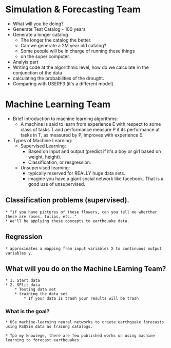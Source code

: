 # Simulation & Forecasting Team
* What will you be doing?
* Generate Test Catalog - 100 years
* Generate a longer catalog
	* The longer the catalog the better. 
	* Can we generate a 2M year old catalog?
	* Some people will be in charge of running these things 
	* on the super computer. 
* Analyis part
* Writing code at the algorithmic level, how do we calculate \n the conjunction of the data
* calculating the probabilities of the drought. 
* Comparing with USERF3 (it's a different model).

# Machine Learning Team
* Brief introduction to machine learning algorithms: 
	* A machine is said to learn from experience E with respect to some class of tasks T and performance measure P if its performance at tasks in T, as measured by P, improves with experience E. 
* Types of Machine Learning: 
	* Supervised Learning: 
		* Based on input and output (predict if it's a boy or girl based on weight, height). 
		* Classification, or resgression. 
	* Unsupervised learning: 
		* typically reserved for REALLY huge data sets. 
		* imagine you have a giant social network like facebook.  That is a good use of unsupervised. 

## Classification problems (supervised). 
	* "if you have pictures of these flowers, can you tell me wherther these are roses, tulips, etc.."
	* We'll be applying these concepts to earthquake data. 
## Regression 
	* approximates a mapping from input variables X to continuous output variables y. 

## What will you do on the Machine LEarning Team? 
	* 1. Start data
	* 2. SPlit data
		* Testing data set
		* training the data set
			* If your data is trash your results will be trash 
	
### What is the goal? 
	* USe machine-learning neural networks to craete earthquake forecasts using RSQSim data as trainng catalogs. 

	* Tpo my knowlege, there are few published works on using machine learning to forecast earthquakes. 

